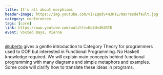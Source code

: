 ```yaml
---
title: It's all about morphisms
header-image: https://img.youtube.com/vi/Eq8dv4H3RTE/maxresdefault.jpg
category: conferences
tags: [core]
link: https://www.youtube.com/watch?v=Eq8dv4H3RTE
event: Voxxed Days, Vienna
---
```

[@uberto](https://github.com/uberto) gives a gentle introduction to Category Theory for programmers used to OOP but interested in Functional Programming. No Haskell knowledge required. We will explain main concepts behind functional programming with many diagrams and simple metaphors and examples. Some code will clarify how to translate these ideas in programs.
